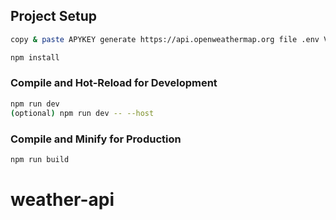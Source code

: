 ## Project Setup

```sh
copy & paste APYKEY generate https://api.openweathermap.org file .env VITE_APIKEY=""
```

```sh
npm install
```

### Compile and Hot-Reload for Development

```sh
npm run dev
(optional) npm run dev -- --host
```

### Compile and Minify for Production

```sh
npm run build
```
# weather-api
